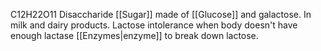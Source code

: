 C12H22O11
Disaccharide [[Sugar]] made of [[Glucose]] and galactose.
In milk and dairy products.
Lactose intolerance when body doesn't have enough lactase [[Enzymes|enzyme]] to break down lactose.
